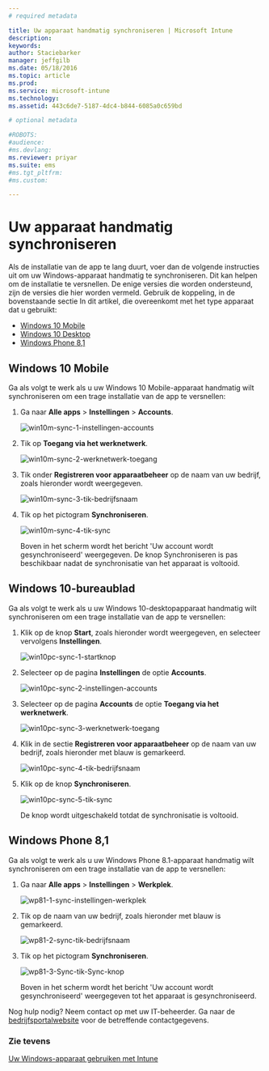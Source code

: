 ```yaml
---
# required metadata

title: Uw apparaat handmatig synchroniseren | Microsoft Intune
description:
keywords:
author: Staciebarker
manager: jeffgilb
ms.date: 05/18/2016
ms.topic: article
ms.prod:
ms.service: microsoft-intune
ms.technology:
ms.assetid: 443c6de7-5187-4dc4-b844-6085a0c659bd

# optional metadata

#ROBOTS:
#audience:
#ms.devlang:
ms.reviewer: priyar
ms.suite: ems
#ms.tgt_pltfrm:
#ms.custom:

---
```



# Uw apparaat handmatig synchroniseren
Als de installatie van de app te lang duurt, voer dan de volgende instructies uit om uw Windows-apparaat handmatig te synchroniseren. Dit kan helpen om de installatie te versnellen. De enige versies die worden ondersteund, zijn de versies die hier worden vermeld. Gebruik de koppeling, in de bovenstaande sectie In dit artikel, die overeenkomt met het type apparaat dat u gebruikt:

* [Windows 10 Mobile](#windows-10-mobile)
* [Windows 10 Desktop](#windows-10-desktop)
* [Windows Phone 8,1](#windows-phone-8-1)


## Windows 10 Mobile
Ga als volgt te werk als u uw Windows 10 Mobile-apparaat handmatig wilt synchroniseren om een trage installatie van de app te versnellen:

1. Ga naar **Alle apps** > **Instellingen** > **Accounts**.

    ![win10m-sync-1-instellingen-accounts](./media/win10m-sync-1-settings-accounts.png)
    
2. Tik op **Toegang via het werknetwerk**.

    ![win10m-sync-2-werknetwerk-toegang](./media/win10m-sync-2-work-access.png)
    
3. Tik onder **Registreren voor apparaatbeheer** op de naam van uw bedrijf, zoals hieronder wordt weergegeven.

    ![win10m-sync-3-tik-bedrijfsnaam](./media/win10m-sync-3-tap-comp-name.png)
    
4. Tik op het pictogram **Synchroniseren**.

    ![win10m-sync-4-tik-sync](./media/win10m-sync-4-tap-sync.png)
    
    Boven in het scherm wordt het bericht 'Uw account wordt gesynchroniseerd' weergegeven. De knop Synchroniseren is pas beschikbaar nadat de synchronisatie van het apparaat is voltooid.

## Windows 10-bureaublad
Ga als volgt te werk als u uw Windows 10-desktopapparaat handmatig wilt synchroniseren om een trage installatie van de app te versnellen:

1. Klik op de knop **Start**, zoals hieronder wordt weergegeven, en selecteer vervolgens **Instellingen**.

    ![win10pc-sync-1-startknop](./media/win10pc-sync-1-start-button.png)
    
2. Selecteer op de pagina **Instellingen** de optie **Accounts**.
 
    ![win10pc-sync-2-instellingen-accounts](./media/win10pc-sync-2-settings-accounts.png)
    
3. Selecteer op de pagina **Accounts** de optie **Toegang via het werknetwerk**.
    
    ![win10pc-sync-3-werknetwerk-toegang](./media/win10pc-sync-3-work-access.png)
    
4. Klik in de sectie **Registreren voor apparaatbeheer** op de naam van uw bedrijf, zoals hieronder met blauw is gemarkeerd.
    
    ![win10pc-sync-4-tik-bedrijfsnaam](./media/win10pc-sync-4-tap-com-name.png)
   
5. Klik op de knop **Synchroniseren**.
    
    ![win10pc-sync-5-tik-sync](./media/win10pc-sync-5-tap-sync.png)
   
   De knop wordt uitgeschakeld totdat de synchronisatie is voltooid.

## Windows Phone 8,1
Ga als volgt te werk als u uw Windows Phone 8.1-apparaat handmatig wilt synchroniseren om een trage installatie van de app te versnellen:

1. Ga naar **Alle apps** > **Instellingen** > **Werkplek**.

    ![wp81-1-sync-instellingen-werkplek](./media/wp81-1-sync-settings-workplace.png)
    
2. Tik op de naam van uw bedrijf, zoals hieronder met blauw is gemarkeerd.

    ![wp81-2-sync-tik-bedrijfsnaam](./media/wp81-2-sync-tap-compname.png)
   
3. Tik op het pictogram **Synchroniseren**.

    ![wp81-3-Sync-tik-Sync-knop](./media/wp81-3-sync-tap-sync-button.png)
    
   Boven in het scherm wordt het bericht 'Uw account wordt gesynchroniseerd' weergegeven tot het apparaat is gesynchroniseerd.

Nog hulp nodig? Neem contact op met uw IT-beheerder. Ga naar de [bedrijfsportalwebsite](http://portal.manage.microsoft.com) voor de betreffende contactgegevens.

### Zie tevens
[Uw Windows-apparaat gebruiken met Intune](using-your-windows-device-with-intune.md)


<!--HONumber=Jun16_HO2-->


